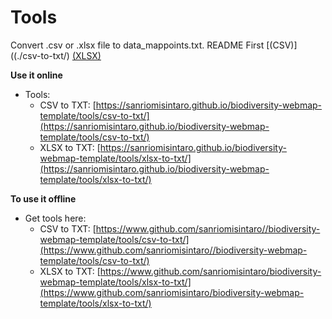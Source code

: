 # Tools

Convert .csv or .xlsx file to data_mappoints.txt.
README First [(CSV)]((./csv-to-txt/) [(XLSX)](./xlsx-to-txt/)

**Use it online**
- Tools:
  - CSV to TXT: [https://sanriomisintaro.github.io/biodiversity-webmap-template/tools/csv-to-txt/](https://sanriomisintaro.github.io/biodiversity-webmap-template/tools/csv-to-txt/)
  - XLSX to TXT: [https://sanriomisintaro.github.io/biodiversity-webmap-template/tools/xlsx-to-txt/](https://sanriomisintaro.github.io/biodiversity-webmap-template/tools/xlsx-to-txt/)

**To use it offline**
- Get tools here:
  - CSV to TXT: [https://www.github.com/sanriomisintaro//biodiversity-webmap-template/tools/csv-to-txt/](https://www.github.com/sanriomisintaro//biodiversity-webmap-template/tools/csv-to-txt/)
  - XLSX to TXT: [https://www.github.com/sanriomisintaro/biodiversity-webmap-template/tools/xlsx-to-txt/](https://www.github.com/sanriomisintaro/biodiversity-webmap-template/tools/xlsx-to-txt/)
